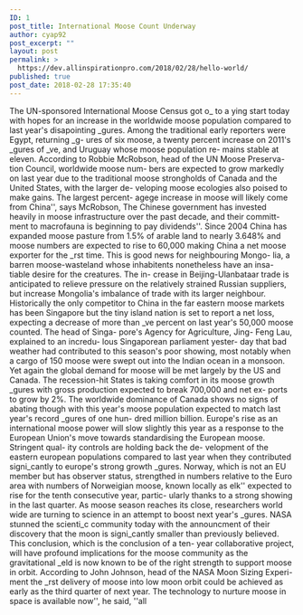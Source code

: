 ```yaml
---
ID: 1
post_title: International Moose Count Underway
author: cyap92
post_excerpt: ""
layout: post
permalink: >
  https://dev.allinspirationpro.com/2018/02/28/hello-world/
published: true
post_date: 2018-02-28 17:35:40
---
```

The UN-sponsored International Moose Census got o_ to a ying start today with hopes for an increase in the worldwide moose population compared to last year's disapointing _gures. Among the traditional early reporters were Egypt, returning _g- ures of six moose, a twenty percent increase on 2011's _gures of _ve, and Uruguay whose moose population re- mains stable at eleven. According to Robbie McRobson, head of the UN Moose Preserva- tion Council, worldwide moose num- bers are expected to grow markedly on last year due to the traditional moose strongholds of Canada and the United States, with the larger de- veloping moose ecologies also poised to make gains. The largest percent- agege increase in moose will likely come from China'', says McRobson, The Chinese government has invested heavily in moose infrastructure over the past decade, and their committ- ment to macrofauna is beginning to pay dividends''. Since 2004 China has expanded moose pasture from 1.5% of arable land to nearly 3.648% and moose numbers are expected to rise to 60,000 making China a net moose exporter for the _rst time. This is good news for neighbouring Mongo- lia, a barren moose-wasteland whose inhabitents nonetheless have an insa- tiable desire for the creatures. The in- crease in Beijing-Ulanbataar trade is anticipated to relieve pressure on the relatively strained Russian suppliers, but increase Mongolia's imbalance of trade with its larger neighbour. Historically the only competitor to China in the far eastern moose markets has been Singapore but the tiny island nation is set to report a net loss, expecting a decrease of more than _ve percent on last year's 50,000 moose counted. The head of Singa- pore's Agency for Agriculture, Jing- Feng Lau, explained to an incredu- lous Singaporean parliament yester- day that bad weather had contributed to this season's poor showing, most notably when a cargo of 150 moose were swept out into the Indian ocean in a monsoon. Yet again the global demand for moose will be met largely by the US and Canada. The recession-hit States is taking comfort in its moose growth _gures with gross production expected to break 700,000 and net ex- ports to grow by 2%. The worldwide dominance of Canada shows no signs of abating though with this year's moose population expected to match last year's record _gures of one hun- dred million billion. Europe's rise as an international moose power will slow slightly this year as a response to the European Union's move towards standardising the European moose. Stringent qual- ity controls are holding back the de- velopment of the eastern european populations compared to last year when they contributed signi_cantly to europe's strong growth _gures. Norway, which is not an EU member but has observer status, strengthed in numbers relative to the Euro area with numbers of Norweigian moose, known locally as elk'' expected to rise for the tenth consecutive year, partic- ularly thanks to a strong showing in the last quarter. As moose season reaches its close, researchers world wide are turning to science in an attempt to boost next year's _gures. NASA stunned the scienti_c community today with the announcment of their discovery that the moon is signi_cantly smaller than previously believed. This conclusion, which is the conclusion of a ten- year collaborative project, will have profound implications for the moose community as the gravitational _eld is now known to be of the right strength to support moose in orbit. According to John Johnson, head of the NASA Moon Sizing Experi- ment the _rst delivery of moose into low moon orbit could be achieved as early as the third quarter of next year. The technology to nurture moose in space is available now'', he said, ''all